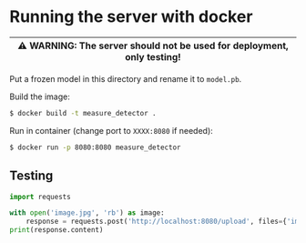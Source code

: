 # Running the server with docker

| ⚠️ WARNING️: The server should not be used for deployment, only testing! |
| --- |

Put a frozen model in this directory and rename it to `model.pb`.

Build the image:

```bash
$ docker build -t measure_detector .
```

Run in container (change port to `XXXX:8080` if needed):

```bash
$ docker run -p 8080:8080 measure_detector
```

## Testing

```python
import requests

with open('image.jpg', 'rb') as image:
    response = requests.post('http://localhost:8080/upload', files={'image': image})
print(response.content)

```

